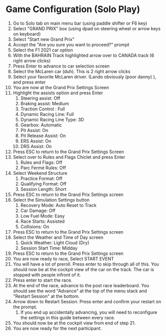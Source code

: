 # Game Configuration (Solo Play)

1. Go to Solo tab on main menu bar (using paddle shifter or F6 key)
2. Select "GRAND PRIX" box (using dpad on steering wheel or arrow keys on keyboard)
3. Select "Start new Grand Prix"
4. Accept the "Are you sure you want to proceed?" prompt
5. Select the F1 2021 car option
6. With the BAHRAIN Track highlighted arrow over to CANADA track (6 right arrow clicks)
7. Press Enter to advance to car selection screen
8. Select the McLaren car (duh). This is 2 right arrow clicks
9. Select your favorite McLaren driver. (Lando obviously (poor danny) ), and press enter
10. You are now at the Grand Prix Settings Screen
11. Highlight the assists option and press Enter
    1. Steering assist: Off
    2. Braking assist: Medium
    3. Traction Control : Full
    4. Dynamic Racing Line: Full
    5. Dynamic Racing Line Type: 3D
    6. Gearbox: Automatic
    7. Pit Assist: On
    8. Pit Release Assist: On
    9. ERS Assist: On
    10. DRS Assist: On
12. Press ESC to return to the Grand Prix Settings Screen
13. Select over to Rules and Flags Chiclet and press Enter
    1. Rules and Flags: Off
    2. Parc Fermé Rules: Off
14. Select Weekend Structure
    1. Practice Format: Off
    2. Qualifying Format: Off
    3. Session Length: Short
15. Press ESC to return to the Grand Prix Settings screen
16. Select the Simulation Settings button
    1. Recovery Mode: Auto Reset to Track
    2. Car Damage: Off
    3. Low Fuel Mode: Easy
    4. Race Starts: Assisted
    5. Collisions: On
17. Press ESC to return to the Grand Prix Settings screen
18. Select the Weather and Time of Day screen
    1. Quick Weather: Light Cloud (Dry)
    2. Session Start Time: Midday
19. Press ESC to return to the Grand Prix Settings screen
20. You are now ready to race, Select START EVENT
21. You will have a lot of preroll. Press enter to skip through all of this. You should now be at the cockpit view of the car on the track. The car is stopped with people infront of it.
22. Press enter to start the race.
23. At the end of the race, advance to the post race leaderboard. You should see the word "Advance" at the top of the menu stack and "Restart Session" at the bottom.
24. Arrow down to Restart Session. Press enter and confirm your restart on the prompt.
    1. If you end up accidentally advancing, you will need to reconfigure the settings in this guide between every race.
25. You should now be at the cockpit view from end of step 21.
26. You are now ready for the next participant.
